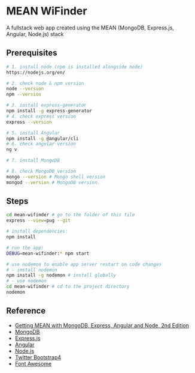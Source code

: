 # MEAN WiFinder

A fullstack web app created using the MEAN (MongoDB, Express.js, Angular, Node.js) stack

## Prerequisites

```bash
# 1. install node (npm is installed alongside node)
https://nodejs.org/en/

# 2. check node & npm version
node --version
npm --version

# 3. install express-generator
npm install -g express-generator
# 4. check express version
express --version

# 5. install Angular
npm install -g @angular/cli
# 6. check angular version
ng v

# 7. install MongoDB

# 8. check MongoDB version
mongo --version # Mongo shell version
mongod --version # MongoDB version
```

## Steps

```bash
cd mean-wifinder # go to the folder of this file
express --view=pug --git

# install dependencies:
npm install

# run the app:
DEBUG=mean-wifinder:* npm start

# use nodemon to enable app server restart on code changes
# - install nodemon
npm install -g nodemon # install globally
# - use nodemon
cd mean-wifinder # cd to the project directory
nodemon
```

## Reference

- [Getting MEAN with MongoDB, Express, Angular and Node, 2nd Edition](https://github.com/cliveharber/gettingMean-2)
- [MongoDB](https://www.mongodb.com/)
- [Express.js](http://expressjs.com/)
- [Angular](https://angular.io/)
- [Node.js](https://nodejs.org/en/about/)
- [Twitter Bootstrap4](https://getbootstrap.com)
- [Font Awesome](https://fontawesome.com/how-to-use/on-the-web/setup/hosting-font-awesome-yourself)
